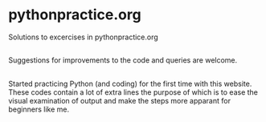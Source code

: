 # pythonpractice.org
Solutions to excercises in pythonpractice.org

##
Suggestions for improvements to the code and queries are welcome.

##
Started practicing Python (and coding) for the first time with this website.
These codes contain a lot of extra lines the purpose of which is to ease the visual examination of output 
and make the steps more apparant for beginners like me.

